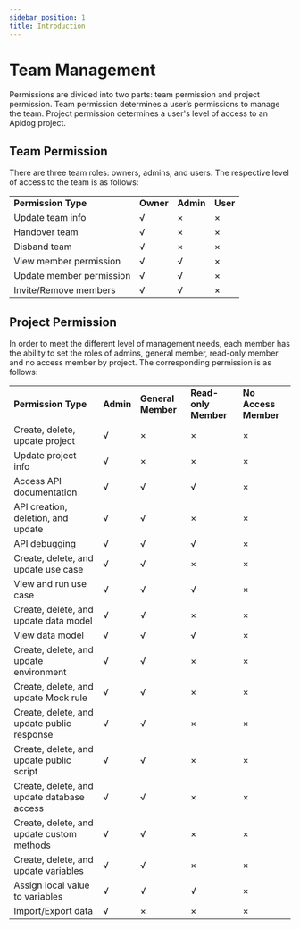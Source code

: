 ```yaml
---
sidebar_position: 1
title: Introduction
---
```


# Team Management

Permissions are divided into two parts: team permission and project permission. Team permission determines a user’s permissions to manage the team. Project permission determines a user's level of access to an Apidog project.

## Team Permission

There are three team roles: owners, admins, and users. The respective level of access to the team is as follows:

<table>
  <tr>
   <td><strong>Permission Type</strong>
   </td>
   <td><strong>Owner</strong>
   </td>
   <td><strong>Admin</strong>
   </td>
   <td><strong>User</strong>
   </td>
  </tr>
  <tr>
   <td>Update team info
   </td>
   <td>√
   </td>
   <td>×
   </td>
   <td>×
   </td>
  </tr>
  <tr>
   <td>Handover team
   </td>
   <td>√
   </td>
   <td>×
   </td>
   <td>×
   </td>
  </tr>
  <tr>
   <td>Disband team
   </td>
   <td>√
   </td>
   <td>×
   </td>
   <td>×
   </td>
  </tr>
  <tr>
   <td>View member permission
   </td>
   <td>√
   </td>
   <td>√
   </td>
   <td>×
   </td>
  </tr>
  <tr>
   <td>Update member permission
   </td>
   <td>√
   </td>
   <td>√
   </td>
   <td>×
   </td>
  </tr>
  <tr>
   <td>Invite/Remove members
   </td>
   <td>√
   </td>
   <td>√
   </td>
   <td>×
   </td>
  </tr>
</table>

## Project Permission

In order to meet the different level of management needs, each member has the ability to set the roles of admins, general member, read-only member and no access member by project. The corresponding permission is as follows:

<table>
  <tr>
   <td><strong>Permission Type</strong>
   </td>
   <td><strong>Admin</strong>
   </td>
   <td><strong>General Member</strong>
   </td>
   <td><strong>Read-only Member</strong>
   </td>
   <td><strong>No Access Member</strong>
   </td>
  </tr>
  <tr>
   <td>Create, delete, update project
   </td>
   <td>√
   </td>
   <td>×
   </td>
   <td>×
   </td>
   <td>×
   </td>
  </tr>
  <tr>
   <td>Update project info
   </td>
   <td>√
   </td>
   <td>×
   </td>
   <td>×
   </td>
   <td>×
   </td>
  </tr>
  <tr>
   <td>Access API documentation
   </td>
   <td>√
   </td>
   <td>√
   </td>
   <td>√
   </td>
   <td>×
   </td>
  </tr>
  <tr>
   <td>API creation, deletion, and update
   </td>
   <td>√
   </td>
   <td>√
   </td>
   <td>×
   </td>
   <td>×
   </td>
  </tr>
  <tr>
   <td>API debugging
   </td>
   <td>√
   </td>
   <td>√
   </td>
   <td>√
   </td>
   <td>×
   </td>
  </tr>
  <tr>
   <td>Create, delete, and update use case
   </td>
   <td>√
   </td>
   <td>√
   </td>
   <td>×
   </td>
   <td>×
   </td>
  </tr>
  <tr>
   <td>View and run use case
   </td>
   <td>√
   </td>
   <td>√
   </td>
   <td>√
   </td>
   <td>×
   </td>
  </tr>
  

  <tr>
   <td>Create, delete, and update data model
   </td>
   <td>√
   </td>
   <td>√
   </td>
   <td>×
   </td>
   <td>×
   </td>
  </tr>
  <tr>
   <td>View data model
   </td>
   <td>√
   </td>
   <td>√
   </td>
   <td>√
   </td>
   <td>×
   </td>
  </tr>
  <tr>
   <td>Create, delete, and update environment
   </td>
   <td>√
   </td>
   <td>√
   </td>
   <td>×
   </td>
   <td>×
   </td>
  </tr>
  <tr>
   <td>Create, delete, and update Mock rule
   </td>
   <td>√
   </td>
   <td>√
   </td>
   <td>×
   </td>
   <td>×
   </td>
  </tr>
  <tr>
   <td>Create, delete, and update public response
   </td>
   <td>√
   </td>
   <td>√
   </td>
   <td>×
   </td>
   <td>×
   </td>
  </tr>
  <tr>
   <td>Create, delete, and update public script
   </td>
   <td>√
   </td>
   <td>√
   </td>
   <td>×
   </td>
   <td>×
   </td>
  </tr>
  <tr>
   <td>Create, delete, and update database access
   </td>
   <td>√
   </td>
   <td>√
   </td>
   <td>×
   </td>
   <td>×
   </td>
  </tr>
  <tr>
   <td>Create, delete, and update custom methods
   </td>
   <td>√
   </td>
   <td>√
   </td>
   <td>×
   </td>
   <td>×
   </td>
  </tr>
  <tr>
   <td>Create, delete,  and update variables
   </td>
   <td>√
   </td>
   <td>√
   </td>
   <td>×
   </td>
   <td>×
   </td>
  </tr>
  <tr>
   <td>Assign local value to variables
   </td>
   <td>√
   </td>
   <td>√
   </td>
   <td>√
   </td>
   <td>×
   </td>
  </tr>
  <tr>
   <td>Import/Export data
   </td>
   <td>√
   </td>
   <td>×
   </td>
   <td>×
   </td>
   <td>×
   </td>
  </tr>
</table>

